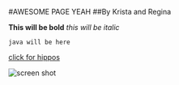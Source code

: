 #AWESOME PAGE YEAH
##By Krista and Regina

**This will be bold**
*this will be italic*

```java will be here```

[click for hippos](http://kids.nationalgeographic.com/animals/hippopotamus/#hippopotamus-closeup-water.jpg)

![screen shot](screen_shot.png "screen shot")